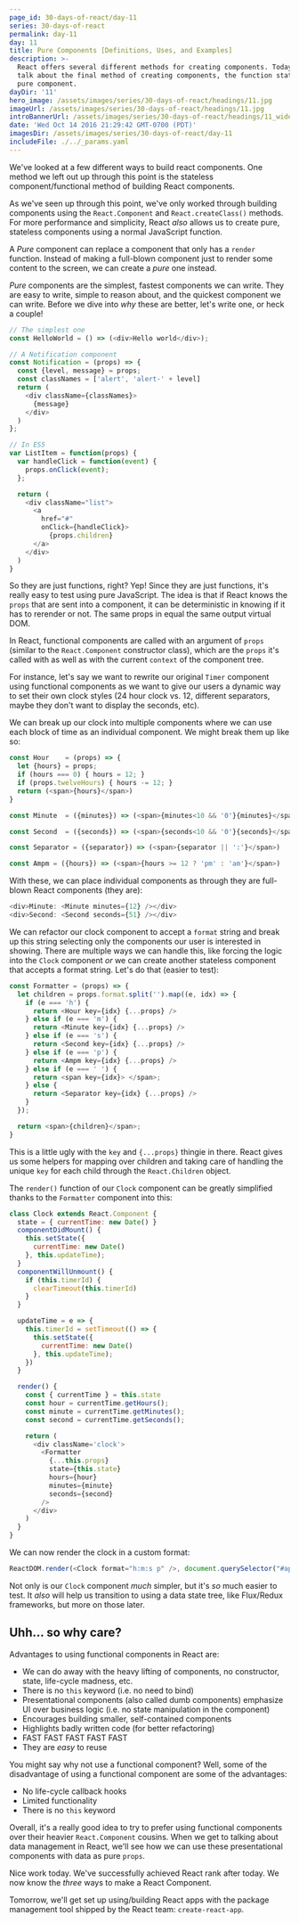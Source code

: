 ```yaml
---
page_id: 30-days-of-react/day-11
series: 30-days-of-react
permalink: day-11
day: 11
title: Pure Components [Definitions, Uses, and Examples]
description: >-
  React offers several different methods for creating components. Today we'll
  talk about the final method of creating components, the function stateless
  pure component.
dayDir: '11'
hero_image: /assets/images/series/30-days-of-react/headings/11.jpg
imageUrl: /assets/images/series/30-days-of-react/headings/11.jpg
introBannerUrl: /assets/images/series/30-days-of-react/headings/11_wide.jpg
date: 'Wed Oct 14 2016 21:29:42 GMT-0700 (PDT)'
imagesDir: /assets/images/series/30-days-of-react/day-11
includeFile: ./../_params.yaml
---
```


We've looked at a few different ways to build react components. One method we left out up through this point is the stateless component/functional method of building React components.

As we've seen up through this point, we've only worked through building components using the `React.Component` and `React.createClass()` methods. For more performance and simplicity, React _also_ allows us to create pure, stateless components using a normal JavaScript function.

A _Pure_ component can replace a component that only has a `render` function. Instead of making a full-blown component just to render some content to the screen, we can create a _pure_ one instead.

_Pure_ components are the simplest, fastest components we can write. They are easy to write, simple to reason about, and the quickest component we can write. Before we dive into _why_ these are better, let's write one, or heck a couple!

```javascript
// The simplest one
const HelloWorld = () => (<div>Hello world</div>);

// A Notification component
const Notification = (props) => {
  const {level, message} = props;
  const classNames = ['alert', 'alert-' + level]
  return (
    <div className={classNames}>
      {message}
    </div>
  )
};

// In ES5
var ListItem = function(props) {
  var handleClick = function(event) {
    props.onClick(event);
  };

  return (
    <div className="list">
      <a
        href="#"
        onClick={handleClick}>
          {props.children}
      </a>
    </div>
  )
}
```

So they are just functions, right? Yep! Since they are just functions, it's really easy to test using pure JavaScript. The idea is that if React knows the `props` that are sent into a component, it can be deterministic in knowing if it has to rerender or not. The same props in equal the same output virtual DOM.

In React, functional components are called with an argument of `props` (similar to the `React.Component` constructor class), which are the `props` it's called with as well as with the current `context` of the component tree.

For instance, let's say we want to rewrite our original `Timer` component using functional components as we want to give our users a dynamic way to set their own clock styles (24 hour clock vs. 12, different separators, maybe they don't want to display the seconds, etc).

We can break up our clock into multiple components where we can use each block of time as an individual component. We might break them up like so:

```javascript
const Hour    = (props) => {
  let {hours} = props;
  if (hours === 0) { hours = 12; }
  if (props.twelveHours) { hours -= 12; }
  return (<span>{hours}</span>)
}
```
```javascript
const Minute  = ({minutes}) => (<span>{minutes<10 && '0'}{minutes}</span>)
```
```javascript
const Second  = ({seconds}) => (<span>{seconds<10 && '0'}{seconds}</span>)
```
```javascript
const Separator = ({separator}) => (<span>{separator || ':'}</span>)
```
```javascript
const Ampm = ({hours}) => (<span>{hours >= 12 ? 'pm' : 'am'}</span>)
```

With these, we can place individual components as through they are full-blown React components (they are):

```javascript
<div>Minute: <Minute minutes={12} /></div>
<div>Second: <Second seconds={51} /></div>
```

<div class="demo" id="demo1"></div>

We can refactor our clock component to accept a `format` string and break up this string selecting only the components our user is interested in showing. There are multiple ways we can handle this, like forcing the logic into the `Clock` component _or_ we can create another stateless component that accepts a format string. Let's do that (easier to test):

```javascript
const Formatter = (props) => {
  let children = props.format.split('').map((e, idx) => {
    if (e === 'h') {
      return <Hour key={idx} {...props} />
    } else if (e === 'm') {
      return <Minute key={idx} {...props} />
    } else if (e === 's') {
      return <Second key={idx} {...props} />
    } else if (e === 'p') {
      return <Ampm key={idx} {...props} />
    } else if (e === ' ') {
      return <span key={idx}> </span>;
    } else {
      return <Separator key={idx} {...props} />
    }
  });

  return <span>{children}</span>;
}
```

This is a little ugly with the `key` and `{...props}` thingie in there. React gives us some helpers for mapping over children and taking care of handling the unique `key` for each child through the `React.Children` object.

The `render()` function of our `Clock` component can be greatly simplified thanks to the `Formatter` component into this:

```javascript
class Clock extends React.Component {
  state = { currentTime: new Date() }
  componentDidMount() {
    this.setState({
      currentTime: new Date()
    }, this.updateTime);
  }
  componentWillUnmount() {
    if (this.timerId) {
      clearTimeout(this.timerId)
    }
  }

  updateTime = e => {
    this.timerId = setTimeout(() => {
      this.setState({
        currentTime: new Date()
      }, this.updateTime);
    })
  }

  render() {
    const { currentTime } = this.state
    const hour = currentTime.getHours();
    const minute = currentTime.getMinutes();
    const second = currentTime.getSeconds();

    return (
      <div className='clock'>
        <Formatter
          {...this.props}
          state={this.state}
          hours={hour}
          minutes={minute}
          seconds={second}
        />
      </div>
    )
  }
}
```

We can now render the clock in a custom format:

```javascript
ReactDOM.render(<Clock format="h:m:s p" />, document.querySelector("#app"));
```

Not only is our `Clock` component _much_ simpler, but it's _so_ much easier to test. It _also_ will help us transition to using a data state tree, like Flux/Redux frameworks, but more on those later.

<div class="demo" id="demo2"></div>

## Uhh... so why care?

Advantages to using functional components in React are:

* We can do away with the heavy lifting of components, no constructor, state, life-cycle madness, etc.
* There is no `this` keyword (i.e. no need to bind)
* Presentational components (also called dumb components) emphasize UI over business logic (i.e. no state manipulation in the component)
* Encourages building smaller, self-contained components
* Highlights badly written code (for better refactoring)
* FAST FAST FAST FAST FAST
* They are _easy_ to reuse

You might say why not use a functional component? Well, some of the disadvantage of using a functional component are some of the advantages:

* No life-cycle callback hooks
* Limited functionality
* There is no `this` keyword

Overall, it's a really good idea to try to prefer using functional components over their heavier `React.Component` cousins. When we get to talking about data management in React, we'll see how we can use these presentational components with data as pure `props`.

Nice work today. We've successfully achieved React rank after today. We now know the _three_ ways to make a React Component.

Tomorrow, we'll get set up using/building React apps with the package management tool shipped by the React team: `create-react-app`.

